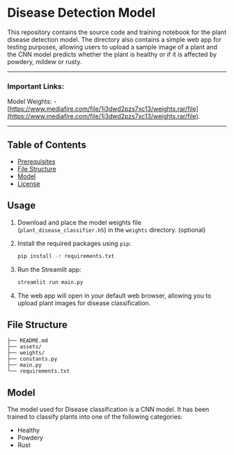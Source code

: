 # Disease Detection Model

This repository contains the source code and training notebook for the plant disease detection model. The directory also contains a simple web app for testing purposes, allowing users to upload a sample image of a plant and the CNN model predicts whether the plant is healthy or if it is affected by powdery, mildew or rusty. 

---

### Important Links:

Model Weights:
	- [https://www.mediafire.com/file/1j3dwd2pzs7xc13/weights.rar/file](https://www.mediafire.com/file/1j3dwd2pzs7xc13/weights.rar/file).

---

## Table of Contents

- [Prerequisites](#prerequisites)
- [File Structure](#file-structure)
- [Model](#model)
- [License](#license)

## Usage
1. Download and place the model weights file (`plant_disease_classifier.h5`) in the `weights` directory. (optional)

2. Install the required packages using `pip`:
    ```bash
    pip install -r requirements.txt
    ```

3. Run the Streamlit app:
   ```bash
   streamlit run main.py
   ```

4. The web app will open in your default web browser, allowing you to upload plant images for disease classification.

## File Structure

```
├── README.md
├── assets/
├── weights/
├── constants.py
├── main.py
└── requirements.txt
```

## Model

The model used for Disease classification is a CNN model. It has been trained to classify plants into one of the following categories:
- Healthy
- Powdery
- Rust